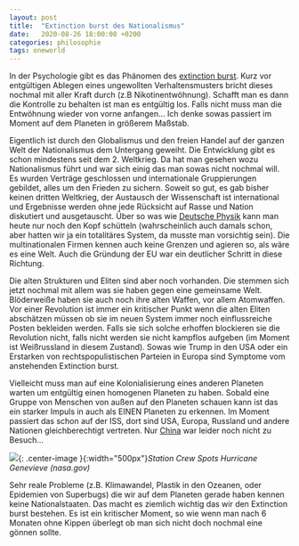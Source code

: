 ```yaml
---
layout: post
title:  "Extinction burst des Nationalismus"
date:   2020-08-26 18:00:00 +0200
categories: philosophie
tags: oneworld
---
```


In der Psychologie gibt es das Phänomen des [extinction burst](https://en.wikipedia.org/wiki/Extinction_(psychology)#Burst). Kurz vor entgültigen Ablegen eines ungewollten Verhaltensmusters bricht dieses nochmal mit aller Kraft durch (z.B Nikotinentwöhnung). Schafft man es dann die Kontrolle zu behalten ist man es entgültig los. Falls nicht muss man die Entwöhnung wieder von vorne anfangen... Ich denke sowas passiert im Moment auf dem Planeten in größerem Maßstab. 

Eigentlich ist durch den Globalismus und den freien Handel auf der ganzen Welt der Nationalismus dem Untergang geweiht. Die Entwicklung gibt es schon mindestens seit dem 2. Weltkrieg. Da hat man gesehen wozu Nationalismus führt und war sich einig das man sowas nicht nochmal will. Es wurden Verträge geschlossen und internationale Gruppierungen gebildet, alles um den Frieden zu sichern. Soweit so gut, es gab bisher keinen dritten Weltkrieg, der Austausch der Wissenschaft ist international und Ergebnisse werden ohne jede Rücksicht auf Rasse und Nation diskutiert und ausgetauscht. Über so was wie [Deutsche Physik](https://en.wikipedia.org/wiki/Deutsche_Physik "Deutsche Physik ") kann man heute nur noch den Kopf schütteln (wahrscheinlich auch damals schon, aber hatten wir ja ein totalitäres System, da musste man vorsichtig sein). Die multinationalen Firmen kennen auch keine Grenzen und agieren so, als wäre es eine Welt. Auch die Gründung der EU war ein deutlicher Schritt in diese Richtung.

Die alten Strukturen und Eliten sind aber noch vorhanden. Die stemmen sich jetzt nochmal mit allem was sie haben gegen eine gemeinsame Welt. Blöderweiße haben sie auch noch ihre alten Waffen, vor allem Atomwaffen. Vor einer Revolution ist immer ein kritischer Punkt wenn die alten Eliten abschätzen müssen ob sie im neuen System immer noch einflussreiche Posten bekleiden werden. Falls sie sich solche erhoffen blockieren sie die Revolution nicht, falls nicht werden sie nicht kampflos aufgeben (im Moment ist Weißrussland in diesem Zustand). Sowas wie Trump in den USA oder ein Erstarken von rechtspopulistischen Parteien in Europa sind Symptome vom anstehenden Extinction burst. 

Vielleicht muss man auf eine Kolonialisierung eines anderen Planeten warten um entgültig einen homogenen Planeten zu haben. Sobald eine Gruppe von Menschen von außen auf den Planeten schauen kann ist das ein starker Impuls in auch als EINEN Planeten zu erkennen. Im Moment passiert das schon auf der ISS, dort sind USA, Europa, Russland und andere Nationen gleichberechtigt vertreten. Nur [China](https://en.wikipedia.org/wiki/List_of_visitors_to_the_International_Space_Station) war leider noch nicht zu Besuch... 


![]({{'https://www.nasa.gov/sites/default/files/styles/full_width_feature/public/thumbnails/image/iss063e074377.jpg'}}){: .center-image }{:width="500px"}*Station Crew Spots Hurricane Genevieve (nasa.gov)*

Sehr reale Probleme (z.B.  Klimawandel, Plastik in den Ozeanen, oder Epidemien von Superbugs) die wir auf dem Planeten gerade haben kennen keine Nationalstaaten. Das macht es ziemlich wichtig das wir den Extinction burst bestehen. Es ist ein kritischer Moment, so wie wenn man nach 6 Monaten ohne Kippen überlegt ob man sich nicht doch nochmal eine gönnen sollte.
